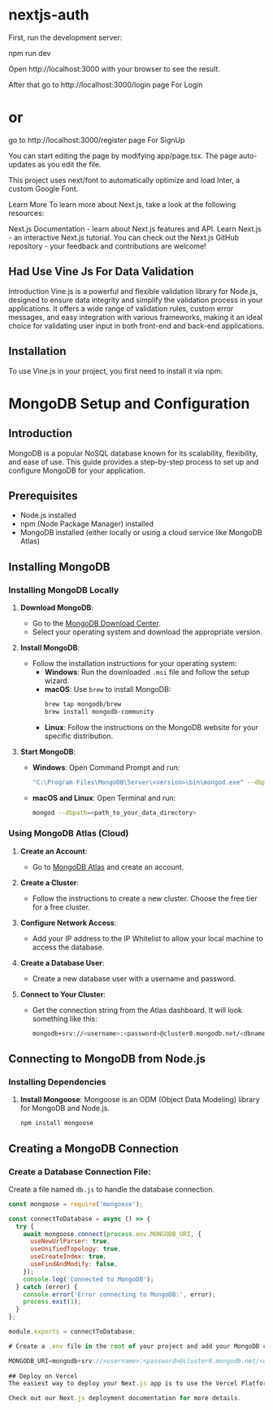 # nextjs-auth
First, run the development server:

npm run dev

Open http://localhost:3000 with your browser to see the result.

After that go to http://localhost:3000/login page  For Login 
# or
 go to http://localhost:3000/register page For SignUp 
 
You can start editing the page by modifying app/page.tsx. The page auto-updates as you edit the file.

This project uses next/font to automatically optimize and load Inter, a custom Google Font.

Learn More
To learn more about Next.js, take a look at the following resources:

Next.js Documentation - learn about Next.js features and API.
Learn Next.js - an interactive Next.js tutorial.
You can check out the Next.js GitHub repository - your feedback and contributions are welcome!

## Had Use Vine Js For Data Validation

Introduction
Vine.js is a powerful and flexible validation library for Node.js, designed to ensure data integrity and simplify the validation process in your applications. It offers a wide range of validation rules, custom error messages, and easy integration with various frameworks, making it an ideal choice for validating user input in both front-end and back-end applications.

## Installation
To use Vine.js in your project, you first need to install it via npm:

# MongoDB Setup and Configuration

## Introduction
MongoDB is a popular NoSQL database known for its scalability, flexibility, and ease of use. This guide provides a step-by-step process to set up and configure MongoDB for your application.

## Prerequisites
- Node.js installed
- npm (Node Package Manager) installed
- MongoDB installed (either locally or using a cloud service like MongoDB Atlas)

## Installing MongoDB

### Installing MongoDB Locally

1. **Download MongoDB**:
   - Go to the [MongoDB Download Center](https://www.mongodb.com/try/download/community).
   - Select your operating system and download the appropriate version.

2. **Install MongoDB**:
   - Follow the installation instructions for your operating system:
     - **Windows**: Run the downloaded `.msi` file and follow the setup wizard.
     - **macOS**: Use `brew` to install MongoDB:
       ```bash
       brew tap mongodb/brew
       brew install mongodb-community
       ```
     - **Linux**: Follow the instructions on the MongoDB website for your specific distribution.

3. **Start MongoDB**:
   - **Windows**: Open Command Prompt and run:
     ```bash
     "C:\Program Files\MongoDB\Server\<version>\bin\mongod.exe" --dbpath=<path_to_your_data_directory>
     ```
   - **macOS and Linux**: Open Terminal and run:
     ```bash
     mongod --dbpath=<path_to_your_data_directory>
     ```

### Using MongoDB Atlas (Cloud)

1. **Create an Account**:
   - Go to [MongoDB Atlas](https://www.mongodb.com/cloud/atlas) and create an account.

2. **Create a Cluster**:
   - Follow the instructions to create a new cluster. Choose the free tier for a free cluster.

3. **Configure Network Access**:
   - Add your IP address to the IP Whitelist to allow your local machine to access the database.

4. **Create a Database User**:
   - Create a new database user with a username and password.

5. **Connect to Your Cluster**:
   - Get the connection string from the Atlas dashboard. It will look something like this:
     ```bash
     mongodb+srv://<username>:<password>@cluster0.mongodb.net/<dbname>?retryWrites=true&w=majority
     ```

## Connecting to MongoDB from Node.js

### Installing Dependencies

1. **Install Mongoose**:
   Mongoose is an ODM (Object Data Modeling) library for MongoDB and Node.js.
   ```bash
   npm install mongoose

## Creating a MongoDB Connection

### Create a Database Connection File:
Create a file named `db.js` to handle the database connection.

```javascript
const mongoose = require('mongoose');

const connectToDatabase = async () => {
  try {
    await mongoose.connect(process.env.MONGODB_URI, {
      useNewUrlParser: true,
      useUnifiedTopology: true,
      useCreateIndex: true,
      useFindAndModify: false,
    });
    console.log('Connected to MongoDB');
  } catch (error) {
    console.error('Error connecting to MongoDB:', error);
    process.exit(1);
  }
};

module.exports = connectToDatabase;

# Create a .env file in the root of your project and add your MongoDB connection string:

MONGODB_URI=mongodb+srv://<username>:<password>@cluster0.mongodb.net/<dbname>?retryWrites=true&w=majority
   
## Deploy on Vercel
The easiest way to deploy your Next.js app is to use the Vercel Platform from the creators of Next.js.

Check out our Next.js deployment documentation for more details.

